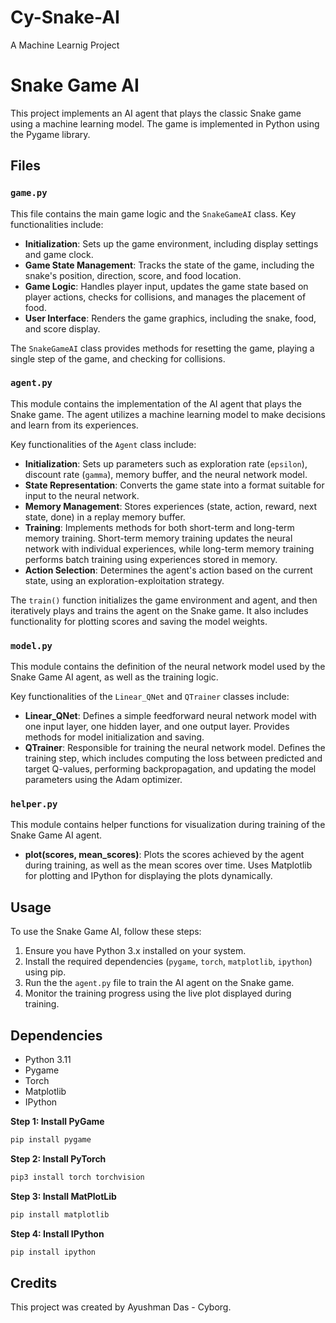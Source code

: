 # Cy-Snake-AI
A Machine Learnig Project 


# Snake Game AI

This project implements an AI agent that plays the classic Snake game using a machine learning model. The game is implemented in Python using the Pygame library.

## Files

### `game.py`

This file contains the main game logic and the `SnakeGameAI` class. Key functionalities include:

- **Initialization**: Sets up the game environment, including display settings and game clock.
- **Game State Management**: Tracks the state of the game, including the snake's position, direction, score, and food location.
- **Game Logic**: Handles player input, updates the game state based on player actions, checks for collisions, and manages the placement of food.
- **User Interface**: Renders the game graphics, including the snake, food, and score display.

The `SnakeGameAI` class provides methods for resetting the game, playing a single step of the game, and checking for collisions.

### `agent.py`

This module contains the implementation of the AI agent that plays the Snake game. The agent utilizes a machine learning model to make decisions and learn from its experiences.

Key functionalities of the `Agent` class include:

- **Initialization**: Sets up parameters such as exploration rate (`epsilon`), discount rate (`gamma`), memory buffer, and the neural network model.
- **State Representation**: Converts the game state into a format suitable for input to the neural network.
- **Memory Management**: Stores experiences (state, action, reward, next state, done) in a replay memory buffer.
- **Training**: Implements methods for both short-term and long-term memory training. Short-term memory training updates the neural network with individual experiences, while long-term memory training performs batch training using experiences stored in memory.
- **Action Selection**: Determines the agent's action based on the current state, using an exploration-exploitation strategy.

The `train()` function initializes the game environment and agent, and then iteratively plays and trains the agent on the Snake game. It also includes functionality for plotting scores and saving the model weights.

### `model.py`

This module contains the definition of the neural network model used by the Snake Game AI agent, as well as the training logic.

Key functionalities of the `Linear_QNet` and `QTrainer` classes include:

- **Linear_QNet**: Defines a simple feedforward neural network model with one input layer, one hidden layer, and one output layer. Provides methods for model initialization and saving.
- **QTrainer**: Responsible for training the neural network model. Defines the training step, which includes computing the loss between predicted and target Q-values, performing backpropagation, and updating the model parameters using the Adam optimizer.

### `helper.py`

This module contains helper functions for visualization during training of the Snake Game AI agent.

- **plot(scores, mean_scores)**: Plots the scores achieved by the agent during training, as well as the mean scores over time. Uses Matplotlib for plotting and IPython for displaying the plots dynamically.

## Usage

To use the Snake Game AI, follow these steps:

1. Ensure you have Python 3.x installed on your system.
2. Install the required dependencies (`pygame`, `torch`, `matplotlib`, `ipython`) using pip.
3. Run the the `agent.py` file to train the AI agent on the Snake game.
4. Monitor the training progress using the live plot displayed during training.

## Dependencies

- Python 3.11
- Pygame
- Torch
- Matplotlib
- IPython



**Step 1: Install PyGame**

```bash
pip install pygame
```

**Step 2: Install PyTorch**

```bash
pip3 install torch torchvision
```

**Step 3: Install MatPlotLib**

```bash
pip install matplotlib
```

**Step 4: Install IPython**

```bash
pip install ipython
```

## Credits

This project was created by Ayushman Das - Cyborg.
